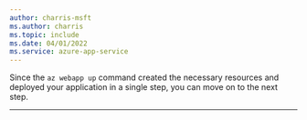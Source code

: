 ```yaml
---
author: charris-msft
ms.author: charris
ms.topic: include
ms.date: 04/01/2022
ms.service: azure-app-service
---
```

Since the `az webapp up` command created the necessary resources and deployed your application in a single step, you can move on to the next step.

---

